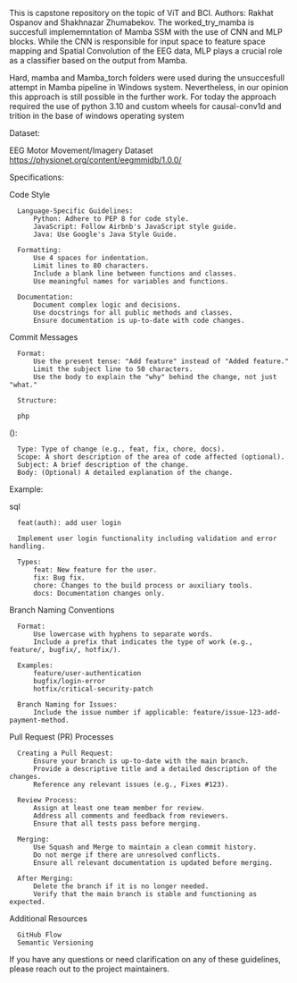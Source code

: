 This is capstone repository on the topic of ViT and BCI. Authors: Rakhat Ospanov and Shakhnazar Zhumabekov. 
The worked_try_mamba is succesfull implememntation of Mamba SSM with the use of CNN and MLP blocks. While the CNN is responsible for input space to feature space mapping and Spatial Convolution of the EEG data, MLP plays a crucial role as a classifier based on the output from Mamba.

Hard, mamba and Mamba_torch folders were used during the unsuccesfull attempt in Mamba pipeline in Windows system. Nevertheless, in our opinion this approach is still possible in the further work. For today the approach required the use of python 3.10 and custom wheels for causal-conv1d and trition in the base of windows operating system 

Dataset:

EEG Motor Movement/Imagery Dataset
https://physionet.org/content/eegmmidb/1.0.0/


Specifications:

  Code Style
  
      Language-Specific Guidelines:
          Python: Adhere to PEP 8 for code style.
          JavaScript: Follow Airbnb's JavaScript style guide.
          Java: Use Google's Java Style Guide.
  
      Formatting:
          Use 4 spaces for indentation.
          Limit lines to 80 characters.
          Include a blank line between functions and classes.
          Use meaningful names for variables and functions.
  
      Documentation:
          Document complex logic and decisions.
          Use docstrings for all public methods and classes.
          Ensure documentation is up-to-date with code changes.
  
  Commit Messages
  
      Format:
          Use the present tense: "Add feature" instead of "Added feature."
          Limit the subject line to 50 characters.
          Use the body to explain the "why" behind the change, not just "what."
  
      Structure:
  
      php
  
  <type>(<scope>): <subject>
  
  <body>
  
      Type: Type of change (e.g., feat, fix, chore, docs).
      Scope: A short description of the area of code affected (optional).
      Subject: A brief description of the change.
      Body: (Optional) A detailed explanation of the change.
  
  Example:
  
  sql
  
      feat(auth): add user login
  
      Implement user login functionality including validation and error handling.
  
      Types:
          feat: New feature for the user.
          fix: Bug fix.
          chore: Changes to the build process or auxiliary tools.
          docs: Documentation changes only.
  
  Branch Naming Conventions
  
      Format:
          Use lowercase with hyphens to separate words.
          Include a prefix that indicates the type of work (e.g., feature/, bugfix/, hotfix/).
  
      Examples:
          feature/user-authentication
          bugfix/login-error
          hotfix/critical-security-patch
  
      Branch Naming for Issues:
          Include the issue number if applicable: feature/issue-123-add-payment-method.
  
  Pull Request (PR) Processes
  
      Creating a Pull Request:
          Ensure your branch is up-to-date with the main branch.
          Provide a descriptive title and a detailed description of the changes.
          Reference any relevant issues (e.g., Fixes #123).
  
      Review Process:
          Assign at least one team member for review.
          Address all comments and feedback from reviewers.
          Ensure that all tests pass before merging.
  
      Merging:
          Use Squash and Merge to maintain a clean commit history.
          Do not merge if there are unresolved conflicts.
          Ensure all relevant documentation is updated before merging.
  
      After Merging:
          Delete the branch if it is no longer needed.
          Verify that the main branch is stable and functioning as expected.
  
  Additional Resources
  
      GitHub Flow
      Semantic Versioning
  
  If you have any questions or need clarification on any of these guidelines, please reach out to the project maintainers.
